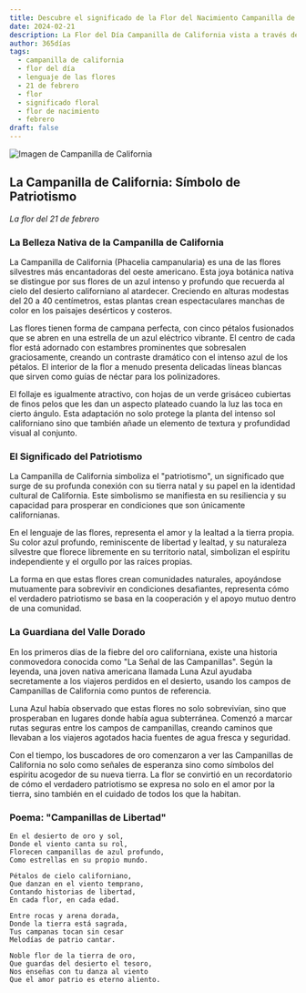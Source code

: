 ```yaml
---
title: Descubre el significado de la Flor del Nacimiento Campanilla de California del 21 de febrero
date: 2024-02-21
description: La Flor del Día Campanilla de California vista a través de su lenguaje floral e historias
author: 365días
tags:
  - campanilla de california
  - flor del día
  - lenguaje de las flores
  - 21 de febrero
  - flor
  - significado floral
  - flor de nacimiento
  - febrero
draft: false
---
```


![Imagen de Campanilla de California](https://cdn.pixabay.com/photo/2022/03/10/22/24/baby-blue-eyes-7060845_1280.jpg#center#center)


## La Campanilla de California: Símbolo de Patriotismo
*La flor del 21 de febrero*

### La Belleza Nativa de la Campanilla de California

La Campanilla de California (Phacelia campanularia) es una de las flores silvestres más encantadoras del oeste americano. Esta joya botánica nativa se distingue por sus flores de un azul intenso y profundo que recuerda al cielo del desierto californiano al atardecer. Creciendo en alturas modestas del 20 a 40 centímetros, estas plantas crean espectaculares manchas de color en los paisajes desérticos y costeros.

Las flores tienen forma de campana perfecta, con cinco pétalos fusionados que se abren en una estrella de un azul eléctrico vibrante. El centro de cada flor está adornado con estambres prominentes que sobresalen graciosamente, creando un contraste dramático con el intenso azul de los pétalos. El interior de la flor a menudo presenta delicadas líneas blancas que sirven como guías de néctar para los polinizadores.

El follaje es igualmente atractivo, con hojas de un verde grisáceo cubiertas de finos pelos que les dan un aspecto plateado cuando la luz las toca en cierto ángulo. Esta adaptación no solo protege la planta del intenso sol californiano sino que también añade un elemento de textura y profundidad visual al conjunto.

### El Significado del Patriotismo

La Campanilla de California simboliza el "patriotismo", un significado que surge de su profunda conexión con su tierra natal y su papel en la identidad cultural de California. Este simbolismo se manifiesta en su resiliencia y su capacidad para prosperar en condiciones que son únicamente californianas.

En el lenguaje de las flores, representa el amor y la lealtad a la tierra propia. Su color azul profundo, reminiscente de libertad y lealtad, y su naturaleza silvestre que florece libremente en su territorio natal, simbolizan el espíritu independiente y el orgullo por las raíces propias.

La forma en que estas flores crean comunidades naturales, apoyándose mutuamente para sobrevivir en condiciones desafiantes, representa cómo el verdadero patriotismo se basa en la cooperación y el apoyo mutuo dentro de una comunidad.

### La Guardiana del Valle Dorado

En los primeros días de la fiebre del oro californiana, existe una historia conmovedora conocida como "La Señal de las Campanillas". Según la leyenda, una joven nativa americana llamada Luna Azul ayudaba secretamente a los viajeros perdidos en el desierto, usando los campos de Campanillas de California como puntos de referencia.

Luna Azul había observado que estas flores no solo sobrevivían, sino que prosperaban en lugares donde había agua subterránea. Comenzó a marcar rutas seguras entre los campos de campanillas, creando caminos que llevaban a los viajeros agotados hacia fuentes de agua fresca y seguridad.

Con el tiempo, los buscadores de oro comenzaron a ver las Campanillas de California no solo como señales de esperanza sino como símbolos del espíritu acogedor de su nueva tierra. La flor se convirtió en un recordatorio de cómo el verdadero patriotismo se expresa no solo en el amor por la tierra, sino también en el cuidado de todos los que la habitan.

### Poema: "Campanillas de Libertad"

```
En el desierto de oro y sol,
Donde el viento canta su rol,
Florecen campanillas de azul profundo,
Como estrellas en su propio mundo.

Pétalos de cielo californiano,
Que danzan en el viento temprano,
Contando historias de libertad,
En cada flor, en cada edad.

Entre rocas y arena dorada,
Donde la tierra está sagrada,
Tus campanas tocan sin cesar
Melodías de patrio cantar.

Noble flor de la tierra de oro,
Que guardas del desierto el tesoro,
Nos enseñas con tu danza al viento
Que el amor patrio es eterno aliento.
```